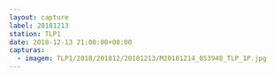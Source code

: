 ```yaml
---
layout: capture
label: 20181213
station: TLP1
date: 2018-12-13 21:00:00+00:00
capturas:
  - imagem: TLP1/2018/201812/20181213/M20181214_053948_TLP_1P.jpg
---
```

